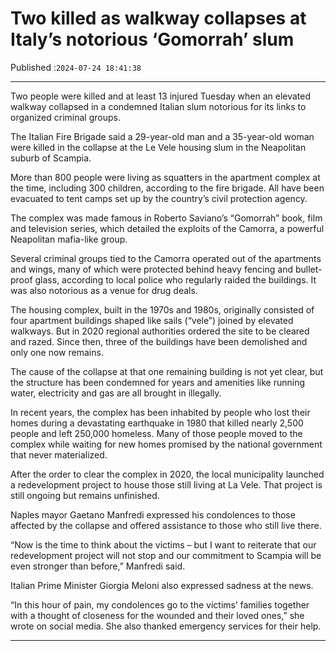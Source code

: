 # Two killed as walkway collapses at Italy’s notorious ‘Gomorrah’ slum

Published :`2024-07-24 18:41:38`

---

Two people were killed and at least 13 injured Tuesday when an elevated walkway collapsed in a condemned Italian slum notorious for its links to organized criminal groups.

The Italian Fire Brigade said a 29-year-old man and a 35-year-old woman were killed in the collapse at the Le Vele housing slum in the Neapolitan suburb of Scampia.

More than 800 people were living as squatters in the apartment complex at the time, including 300 children, according to the fire brigade. All have been evacuated to tent camps set up by the country’s civil protection agency.

The complex was made famous in Roberto Saviano’s “Gomorrah” book, film and television series, which detailed the exploits of the Camorra, a powerful Neapolitan mafia-like group.

Several criminal groups tied to the Camorra operated out of the apartments and wings, many of which were protected behind heavy fencing and bullet-proof glass, according to local police who regularly raided the buildings. It was also notorious as a venue for drug deals.

The housing complex, built in the 1970s and 1980s, originally consisted of four apartment buildings shaped like sails (“vele”) joined by elevated walkways. But in 2020 regional authorities ordered the site to be cleared and razed. Since then, three of the buildings have been demolished and only one now remains.

The cause of the collapse at that one remaining building is not yet clear, but the structure has been condemned for years and amenities like running water, electricity and gas are all brought in illegally.

In recent years, the complex has been inhabited by people who lost their homes during a devastating earthquake in 1980 that killed nearly 2,500 people and left 250,000 homeless. Many of those people moved to the complex while waiting for new homes promised by the national government that never materialized.

After the order to clear the complex in 2020, the local municipality launched a redevelopment project to house those still living at La Vele. That project is still ongoing but remains unfinished.

Naples mayor Gaetano Manfredi expressed his condolences to those affected by the collapse and offered assistance to those who still live there.

“Now is the time to think about the victims – but I want to reiterate that our redevelopment project will not stop and our commitment to Scampia will be even stronger than before,” Manfredi said.

Italian Prime Minister Giorgia Meloni also expressed sadness at the news.

“In this hour of pain, my condolences go to the victims’ families together with a thought of closeness for the wounded and their loved ones,” she wrote on social media. She also thanked emergency services for their help.

---

